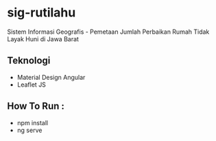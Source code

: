 # sig-rutilahu

Sistem Informasi Geografis - Pemetaan Jumlah Perbaikan Rumah Tidak Layak Huni di Jawa Barat

## Teknologi

- Material Design Angular
- Leaflet JS

## How To Run :

- npm install
- ng serve

